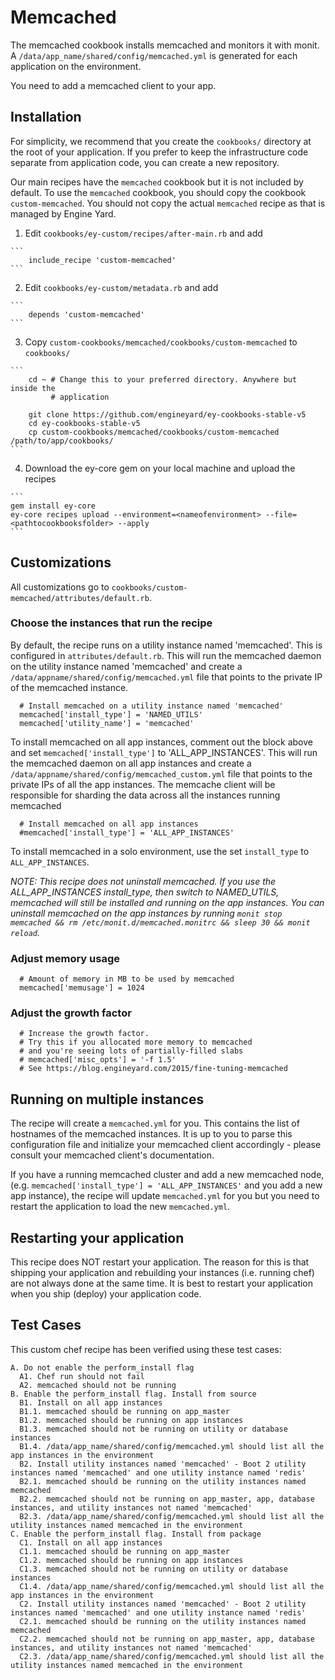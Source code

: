 # Memcached

The memcached cookbook installs memcached and monitors it with monit. A `/data/app_name/shared/config/memcached.yml` is generated for each application on the environment.

You need to add a memcached client to your app.

## Installation

For simplicity, we recommend that you create the `cookbooks/` directory at the
root of your application. If you prefer to keep the infrastructure code separate
from application code, you can create a new repository.

Our main recipes have the `memcached` cookbook but it is not included by default.
To use the `memcached` cookbook, you should copy the cookbook
`custom-memcached`. You should not copy the actual `memcached` recipe as
that is managed by Engine Yard.

  1. Edit `cookbooks/ey-custom/recipes/after-main.rb` and add

	```
	    include_recipe 'custom-memcached'
	```

  2. Edit `cookbooks/ey-custom/metadata.rb` and add

	```
	    depends 'custom-memcached'
	```

  3. Copy `custom-cookbooks/memcached/cookbooks/custom-memcached` to `cookbooks/`

	```
	    cd ~ # Change this to your preferred directory. Anywhere but inside the
	         # application

	    git clone https://github.com/engineyard/ey-cookbooks-stable-v5
	    cd ey-cookbooks-stable-v5
	    cp custom-cookbooks/memcached/cookbooks/custom-memcached /path/to/app/cookbooks/
	```

  4. Download the ey-core gem on your local machine and upload the recipes

  	```
  	gem install ey-core
    ey-core recipes upload --environment=<nameofenvironment> --file=<pathtocookbooksfolder> --apply
  	```

## Customizations

All customizations go to `cookbooks/custom-memcached/attributes/default.rb`.

### Choose the instances that run the recipe

By default, the recipe runs on a utility instance named 'memcached'. This is configured in `attributes/default.rb`. This will run the memcached daemon on the utility instance named 'memcached' and create a `/data/appname/shared/config/memcached.yml` file that points to the private IP of the memcached instance.

```
  # Install memcached on a utility instance named 'memcached'
  memcached['install_type'] = 'NAMED_UTILS'
  memcached['utility_name'] = 'memcached'
```

To install memcached on all app instances, comment out the block above and set `memcached['install_type']` to 'ALL_APP_INSTANCES'. This will run the memcached daemon on all app instances and create a `/data/appname/shared/config/memcached_custom.yml` file that points to the private IPs of all the app instances. The memcache client will be responsible for sharding the data across all the instances running memcached

```
  # Install memcached on all app instances
  #memcached['install_type'] = 'ALL_APP_INSTANCES'
```

To install memcached in a solo environment, use the set `install_type` to `ALL_APP_INSTANCES`.

_NOTE: This recipe does not uninstall memcached. If you use the ALL\_APP\_INSTANCES install\_type, then switch to NAMED\_UTILS, memcached will still be installed and running on the app instances. You can uninstall memcached on the app instances by running `monit stop memcached && rm /etc/monit.d/memcached.monitrc && sleep 30 && monit reload`._

### Adjust memory usage

```
  # Amount of memory in MB to be used by memcached
  memcached['memusage'] = 1024
```

### Adjust the growth factor

```
  # Increase the growth factor.
  # Try this if you allocated more memory to memcached
  # and you're seeing lots of partially-filled slabs
  # memcached['misc_opts'] = '-f 1.5'
  # See https://blog.engineyard.com/2015/fine-tuning-memcached
```

## Running on multiple instances

The recipe will create a `memcached.yml` for you. This contains the list of hostnames of the memcached instances. It is up to you to parse this configuration file and initialize your memcached client accordingly - please consult your memcached client's documentation.

If you have a running memcached cluster and add a new memcached node, (e.g. `memcached['install_type'] = 'ALL_APP_INSTANCES'` and you add a new app instance), the recipe will update `memcached.yml` for you but you need to restart the application to load the new `memcached.yml`.

## Restarting your application

This recipe does NOT restart your application. The reason for this is that shipping
your application and rebuilding your instances (i.e. running chef) are not
always done at the same time. It is best to restart your application
when you ship (deploy) your application code.

## Test Cases

This custom chef recipe has been verified using these test cases:

```
A. Do not enable the perform_install flag
  A1. Chef run should not fail
  A2. memcached should not be running
B. Enable the perform_install flag. Install from source
  B1. Install on all app instances
  B1.1. memcached should be running on app_master
  B1.2. memcached should be running on app instances
  B1.3. memcached should not be running on utility or database instances
  B1.4. /data/app_name/shared/config/memcached.yml should list all the app instances in the environment
  B2. Install utility instances named 'memcached' - Boot 2 utility instances named 'memcached' and one utility instance named 'redis'
  B2.1. memcached should be running on the utility instances named memcached
  B2.2. memcached should not be running on app_master, app, database instances, and utility instances not named 'memcached'
  B2.3. /data/app_name/shared/config/memcached.yml should list all the utility instances named memcached in the environment
C. Enable the perform_install flag. Install from package
  C1. Install on all app instances
  C1.1. memcached should be running on app_master
  C1.2. memcached should be running on app instances
  C1.3. memcached should not be running on utility or database instances
  C1.4. /data/app_name/shared/config/memcached.yml should list all the app instances in the environment
  C2. Install utility instances named 'memcached' - Boot 2 utility instances named 'memcached' and one utility instance named 'redis'
  C2.1. memcached should be running on the utility instances named memcached
  C2.2. memcached should not be running on app_master, app, database instances, and utility instances not named 'memcached'
  C2.3. /data/app_name/shared/config/memcached.yml should list all the utility instances named memcached in the environment
```
